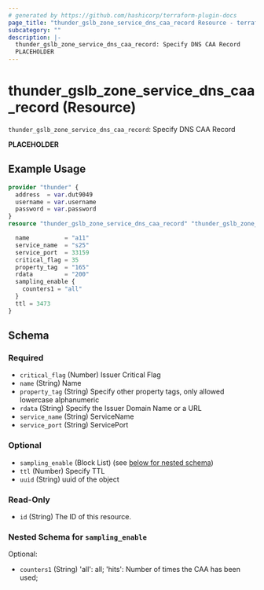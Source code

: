 ```yaml
---
# generated by https://github.com/hashicorp/terraform-plugin-docs
page_title: "thunder_gslb_zone_service_dns_caa_record Resource - terraform-provider-thunder"
subcategory: ""
description: |-
  thunder_gslb_zone_service_dns_caa_record: Specify DNS CAA Record
  PLACEHOLDER
---
```


# thunder_gslb_zone_service_dns_caa_record (Resource)

`thunder_gslb_zone_service_dns_caa_record`: Specify DNS CAA Record

__PLACEHOLDER__

## Example Usage

```terraform
provider "thunder" {
  address  = var.dut9049
  username = var.username
  password = var.password
}
resource "thunder_gslb_zone_service_dns_caa_record" "thunder_gslb_zone_service_dns_caa_record" {

  name          = "a11"
  service_name  = "s25"
  service_port  = 33159
  critical_flag = 35
  property_tag  = "165"
  rdata         = "200"
  sampling_enable {
    counters1 = "all"
  }
  ttl = 3473
}
```

<!-- schema generated by tfplugindocs -->
## Schema

### Required

- `critical_flag` (Number) Issuer Critical Flag
- `name` (String) Name
- `property_tag` (String) Specify other property tags, only allowed lowercase alphanumeric
- `rdata` (String) Specify the Issuer Domain Name or a URL
- `service_name` (String) ServiceName
- `service_port` (String) ServicePort

### Optional

- `sampling_enable` (Block List) (see [below for nested schema](#nestedblock--sampling_enable))
- `ttl` (Number) Specify TTL
- `uuid` (String) uuid of the object

### Read-Only

- `id` (String) The ID of this resource.

<a id="nestedblock--sampling_enable"></a>
### Nested Schema for `sampling_enable`

Optional:

- `counters1` (String) 'all': all; 'hits': Number of times the CAA has been used;


